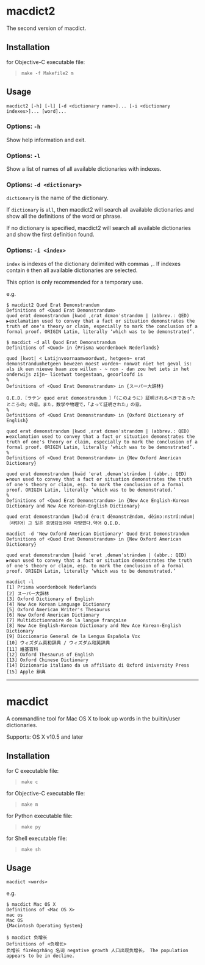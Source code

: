 macdict2
========

The second version of macdict.

Installation
------------

for Objective-C executable file:

> `make -f Makefile2 m`

Usage
-----

`macdict2 [-h] [-l] [-d <dictionary name>]... [-i <dictionary indexes>]... [word]...`

### Options: `-h`

Show help information and exit.

### Options: `-l`

Show a list of names of all available dictionaries with indexes.

### Options: `-d <dictionary>`

`dictionary` is the name of the dictionary.

If `dictionary` is `all`, then macdict2 will search all available dictionaries and show all the definitions of the word or phrase.

If no dictionary is specified, macdict2 will search all available dictionaries and show the first definition found.

### Options: `-i <index>`

`index` is indexes of the dictionary delimited with commas `,`. If indexes contain `0` then all available dictionaries are selected.

This option is only recommended for a temporary use.

e.g.

```
$ macdict2 Quod Erat Demonstrandum
Definitions of <Quod Erat Demonstrandum>
quod erat demonstrandum |kwɒd ˌɛrat dɛmənˈstrandʊm | (abbrev.: QED) ▶exclamation used to convey that a fact or situation demonstrates the truth of one's theory or claim, especially to mark the conclusion of a formal proof. ORIGIN Latin, literally ‘which was to be demonstrated’.
```

```
$ macdict -d all Quod Erat Demonstrandum
Definitions of <Quod> in {Prisma woordenboek Nederlands}

quod |kwot| < Latijnvoornaamwoordwat, hetgeen~ erat demonstrandumhetgeen bewezen moest worden~ nonwat niet het geval is: als ik een nieuwe baan zou willen - ~ non - dan zou het iets in het onderwijs zijn~ licetwat toegestaan, geoorloofd is
%
Definitions of <Quod Erat Demonstrandum> in {スーパー大辞林}

Q.E.D.〖ラテン quod erat demonstrandum 〗「（このように）証明されるべきであったところの」の意。また，数学や物理で，「よって証明された」の意。
%
Definitions of <Quod Erat Demonstrandum> in {Oxford Dictionary of English}

quod erat demonstrandum |kwɒd ˌɛrat dɛmənˈstrandʊm | (abbrev.: QED) ▶exclamation used to convey that a fact or situation demonstrates the truth of one's theory or claim, especially to mark the conclusion of a formal proof. ORIGIN Latin, literally ‘which was to be demonstrated’.
%
Definitions of <Quod Erat Demonstrandum> in {New Oxford American Dictionary}

quod erat demonstrandum |kwäd ˈerət ˌdemənˈsträndəm | (abbr.: QED) ▶noun used to convey that a fact or situation demonstrates the truth of one's theory or claim, esp. to mark the conclusion of a formal proof. ORIGIN Latin, literally ‘which was to be demonstrated.’
%
Definitions of <Quod Erat Demonstrandum> in {New Ace English-Korean Dictionary and New Ace Korean-English Dictionary}

quod erat demonstrandum |kwɔ̀ːd érɑːt dèmənstrǽndəm, dèimɔːnstrɑ́ːndum|｛라틴어｝그 일은 증명되었어야 마땅했다.약어 Q.E.D.
```

```
macdict -d 'New Oxford American Dictionary' Quod Erat Demonstrandum
Definitions of <Quod Erat Demonstrandum> in {New Oxford American Dictionary}

quod erat demonstrandum |kwäd ˈerət ˌdemənˈsträndəm | (abbr.: QED) ▶noun used to convey that a fact or situation demonstrates the truth of one's theory or claim, esp. to mark the conclusion of a formal proof. ORIGIN Latin, literally ‘which was to be demonstrated.’
```

```
macdict -l                                                         
[1] Prisma woordenboek Nederlands
[2] スーパー大辞林
[3] Oxford Dictionary of English
[4] New Ace Korean Language Dictionary
[5] Oxford American Writer's Thesaurus
[6] New Oxford American Dictionary
[7] Multidictionnaire de la langue française
[8] New Ace English-Korean Dictionary and New Ace Korean-English Dictionary
[9] Diccionario General de la Lengua Española Vox
[10] ウィズダム英和辞典 / ウィズダム和英辞典
[11] 維基百科
[12] Oxford Thesaurus of English
[13] Oxford Chinese Dictionary
[14] Dizionario italiano da un affiliato di Oxford University Press
[15] Apple 辭典
```

- - -

macdict
=======

A commandline tool for Mac OS X to look up words in the builtin/user dictionaries.

Supports: OS X v10.5 and later

Installation
------------

for C executable file:

> `make c`

for Objective-C executable file:

> `make m`

for Python executable file:

> `make py`

for Shell executable file:

> `make sh`

Usage
-----

`macdict <words>`

e.g.

```
$ macdict Mac OS X
Definitions of <Mac OS X>
mac os
Mac OS
{Macintosh Operating System}

$ macdict 负增长
Definitions of <负增长>
负增长 fùzēngzhǎng 名词 negative growth 人口出现负增长。 The population appears to be in decline.
```